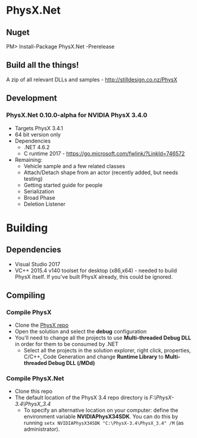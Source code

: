 PhysX.Net
=========

Nuget
-----
PM> Install-Package PhysX.Net -Prerelease

Build all the things!
--------------
A zip of all relevant DLLs and samples - http://stilldesign.co.nz/PhysX

Development
-----------
### PhysX.Net 0.10.0-alpha for NVIDIA PhysX 3.4.0
* Targets PhysX 3.4.1
* 64 bit version only
* Dependencies
	* .NET 4.6.2
	* C runtime 2017 - https://go.microsoft.com/fwlink/?LinkId=746572
* Remaining:
    * Vehicle sample and a few related classes
    * Attach/Detach shape from an actor (recently added, but needs testing)
    * Getting started guide for people
    * Serialization
    * Broad Phase
    * Deletion Listener

# Building
## Dependencies
* Visual Studio 2017
* VC++ 2015.4 v140 toolset for desktop (x86,x64) - needed to build PhysX itself. If you've built PhysX already, this could be ignored.

## Compiling
### Compile PhysX
* Clone the [PhysX repo](https://github.com/NVIDIAGameWorks/PhysX-3.4.git)
* Open the solution and select the **debug** configuration
* You'll need to change all the projects to use **Multi-threaded Debug DLL** in order for them to be consumed by .NET
  * Select all the projects in the solution explorer, right click, properties, C/C++, Code Generation and change **Runtime Library** to **Multi-threaded Debug DLL (/MDd)**
### Compile PhysX.Net
* Clone this repo
* The default location of the PhysX 3.4 repo directory is *F:\PhysX-3.4\PhysX_3.4*
  * To specify an alternative location on your computer: define the environment variable **NVIDIAPhysX34SDK**. You can do this by running ```setx NVIDIAPhysX34SDK "C:\PhysX-3.4\PhysX_3.4" /M``` (as administrator).

